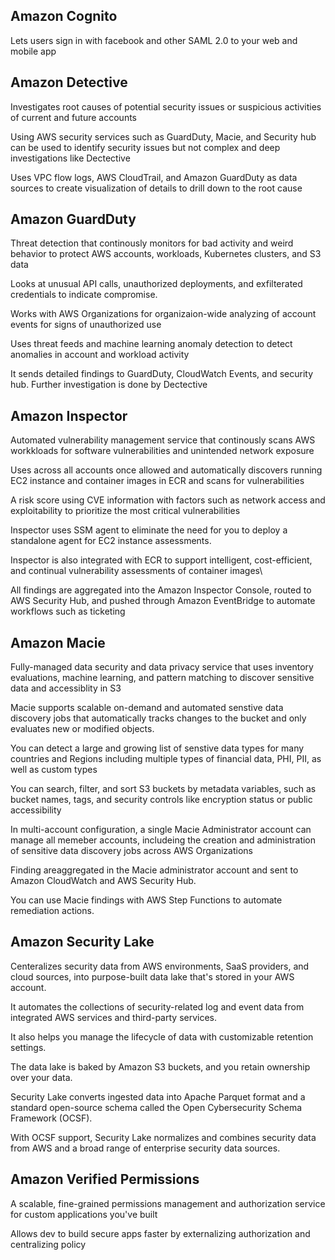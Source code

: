 ## Amazon Cognito

Lets users sign in with facebook and other SAML 2.0 to your web and mobile app

## Amazon Detective

Investigates root causes of potential security issues or suspicious activities of current and future accounts

Using AWS security services such as GuardDuty, Macie, and Security hub can be used to identify security issues but not complex and deep investigations like Dectective

Uses VPC flow logs, AWS CloudTrail, and Amazon GuardDuty as data sources to create visualization of details to drill down to the root cause

## Amazon GuardDuty

Threat detection that continously monitors for bad activity and weird behavior to protect AWS accounts, workloads, Kubernetes clusters, and S3 data

Looks at unusual API calls, unauthorized deployments, and exfilterated credentials to indicate compromise.

Works with AWS Organizations for organizaion-wide analyzing of account events for signs of unauthorized use

Uses threat feeds and machine learning anomaly detection to detect anomalies in account and workload activity

It sends detailed findings to GuardDuty, CloudWatch Events, and security hub. Further investigation is done by Dectective

## Amazon Inspector

Automated vulnerability management service that continously scans AWS workkloads for software vulnerabilities and unintended network exposure

Uses across all accounts once allowed and automatically discovers running EC2 instance and container images in ECR and scans for vulnerabilities

A risk score using CVE information with factors such as network access and exploitability to prioritize the most critical vulnerabilities

Inspector uses SSM agent to eliminate the need for you to deploy a standalone agent for EC2 instance assessments.

Inspector is also integrated with ECR to support intelligent, cost-efficient, and continual vulnerability assessments of container images\

All findings are aggregated into the Amazon Inspector Console, routed to AWS Security Hub, and pushed through Amazon EventBridge to automate workflows such as ticketing

## Amazon Macie
Fully-managed data security and data privacy service that uses inventory evaluations, machine learning, and pattern matching to discover sensitive data and accessiblity in S3

Macie supports scalable on-demand and automated senstive data discovery jobs that automatically tracks changes to the bucket and only evaluates new or modified objects.

You can detect a large and growing list of senstive data types for many countries and Regions including multiple types of financial data, PHI, PII, as well as custom types

You can search, filter, and sort S3 buckets by metadata variables, such as bucket names, tags, and security controls like encryption status or public accessibility


In multi-account configuration, a single Macie Administrator account can manage all memeber accounts, includeing the creation and administration of sensitive data discovery jobs across AWS Organizations


Finding areaggregated in the Macie administrator account and sent to Amazon CloudWatch and AWS Security Hub.

You can use Macie findings with AWS Step Functions to automate remediation actions.


## Amazon Security Lake 

Centeralizes security data from AWS environments, SaaS providers, and cloud sources, into purpose-built data lake that's stored in your AWS account.

It automates the collections of security-related log and event data from integrated AWS services and third-party services.

It also helps you manage the lifecycle of data with customizable retention settings.

The data lake is baked by Amazon S3 buckets, and you retain ownership over your data.

Security Lake converts ingested data into Apache Parquet format and a standard open-source schema called the Open Cybersecurity Schema Framework (OCSF).

With OCSF support, Security Lake normalizes and combines security data from AWS and a broad range of enterprise security data sources.

## Amazon Verified Permissions

A scalable, fine-grained permissions management and authorization service for custom applications you've built

Allows dev to build secure apps faster by externalizing authorization and centralizing policy 


